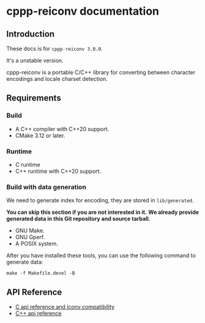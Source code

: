 # cppp-reiconv documentation

## Introduction

These docs is for `cppp-reiconv 3.0.0`.

It's a unstable version.

cppp-reiconv is a portable C/C++ library for converting between character
encodings and locale charset detection.

## Requirements

### Build

- A C++ compiler with C++20 support.
- CMake 3.12 or later.

### Runtime

- C runtime
- C++ runtime with C++20 support.

### Build with data generation

We need to generate index for encoding, they are stored in `lib/generated`.

**You can skip this section if you are not interested in it.**
**We already provide generated data in this Git repository and source tarball.**

- GNU Make.
- GNU Gperf.
- A POSIX system.

After you have installed these tools, you can use the following command to
generate data:

```shell
make -f Makefile.devel -B
```

## API Reference

- [C api reference and iconv compatibility](c-api.md)
- [C++ api reference](cpp-api.md)
